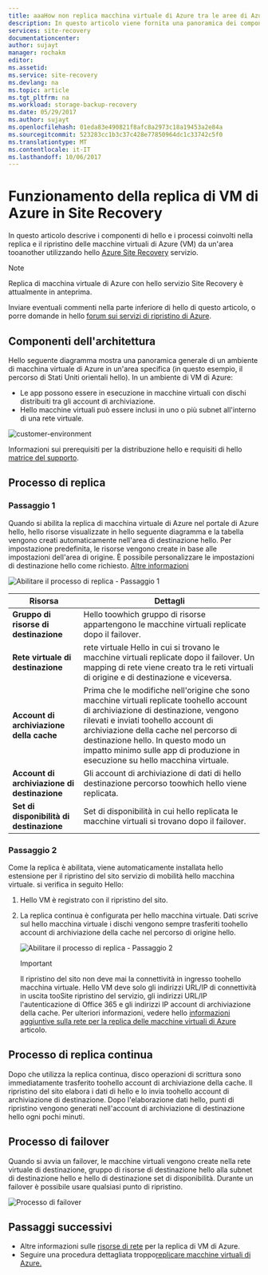 ```yaml
---
title: aaaHow non replica macchina virtuale di Azure tra le aree di Azure di lavoro in Azure Site Recovery?  | Microsoft Docs
description: In questo articolo viene fornita una panoramica dei componenti e architettura utilizzata durante la replica delle macchine virtuali di Azure tra le aree di Azure tramite il servizio di Azure Site Recovery hello.
services: site-recovery
documentationcenter: 
author: sujayt
manager: rochakm
editor: 
ms.assetid: 
ms.service: site-recovery
ms.devlang: na
ms.topic: article
ms.tgt_pltfrm: na
ms.workload: storage-backup-recovery
ms.date: 05/29/2017
ms.author: sujayt
ms.openlocfilehash: 01eda83e490821f8afc8a2973c18a19453a2e84a
ms.sourcegitcommit: 523283cc1b3c37c428e77850964dc1c33742c5f0
ms.translationtype: MT
ms.contentlocale: it-IT
ms.lasthandoff: 10/06/2017
---
```

# <a name="how-does-azure-vm-replication-work-in-site-recovery"></a>Funzionamento della replica di VM di Azure in Site Recovery


In questo articolo descrive i componenti di hello e i processi coinvolti nella replica e il ripristino delle macchine virtuali di Azure (VM) da un'area tooanother utilizzando hello [Azure Site Recovery](site-recovery-overview.md) servizio.

>[!NOTE]
>Replica di macchina virtuale di Azure con hello servizio Site Recovery è attualmente in anteprima.

Inviare eventuali commenti nella parte inferiore di hello di questo articolo, o porre domande in hello [forum sui servizi di ripristino di Azure](https://social.msdn.microsoft.com/forums/azure/home?forum=hypervrecovmgr).

## <a name="architectural-components"></a>Componenti dell'architettura

Hello seguente diagramma mostra una panoramica generale di un ambiente di macchina virtuale di Azure in un'area specifica (in questo esempio, il percorso di Stati Uniti orientali hello). In un ambiente di VM di Azure:
- Le app possono essere in esecuzione in macchine virtuali con dischi distribuiti tra gli account di archiviazione.
- Hello macchine virtuali può essere inclusi in uno o più subnet all'interno di una rete virtuale.

![customer-environment](./media/site-recovery-azure-to-azure-architecture/source-environment.png)

Informazioni sui prerequisiti per la distribuzione hello e requisiti di hello [matrice del supporto](site-recovery-support-matrix-azure-to-azure.md).

## <a name="replication-process"></a>Processo di replica

### <a name="step-1"></a>Passaggio 1

Quando si abilita la replica di macchina virtuale di Azure nel portale di Azure hello, hello risorse visualizzate in hello seguente diagramma e la tabella vengono creati automaticamente nell'area di destinazione hello. Per impostazione predefinita, le risorse vengono create in base alle impostazioni dell'area di origine. È possibile personalizzare le impostazioni di destinazione hello come richiesto. [Altre informazioni](site-recovery-replicate-azure-to-azure.md)

![Abilitare il processo di replica - Passaggio 1](./media/site-recovery-azure-to-azure-architecture/enable-replication-step-1.png)

**Risorsa** | **Dettagli**
--- | ---
**Gruppo di risorse di destinazione** | Hello toowhich gruppo di risorse appartengono le macchine virtuali replicate dopo il failover.
**Rete virtuale di destinazione** | rete virtuale Hello in cui si trovano le macchine virtuali replicate dopo il failover. Un mapping di rete viene creato tra le reti virtuali di origine e di destinazione e viceversa.
**Account di archiviazione della cache** | Prima che le modifiche nell'origine che sono macchine virtuali replicate toohello account di archiviazione di destinazione, vengono rilevati e inviati toohello account di archiviazione della cache nel percorso di destinazione hello. In questo modo un impatto minimo sulle app di produzione in esecuzione su hello macchina virtuale.
**Account di archiviazione di destinazione**  | Gli account di archiviazione di dati di hello destinazione percorso toowhich hello viene replicata.
**Set di disponibilità di destinazione**  | Set di disponibilità in cui hello replicata le macchine virtuali si trovano dopo il failover.

### <a name="step-2"></a>Passaggio 2

Come la replica è abilitata, viene automaticamente installata hello estensione per il ripristino del sito servizio di mobilità hello macchina virtuale. si verifica in seguito Hello:

1. Hello VM è registrato con il ripristino del sito.

2. La replica continua è configurata per hello macchina virtuale. Dati scrive sul hello macchina virtuale i dischi vengono sempre trasferiti toohello account di archiviazione della cache nel percorso di origine hello.

   ![Abilitare il processo di replica - Passaggio 2](./media/site-recovery-azure-to-azure-architecture/enable-replication-step-2.png)

   >[!IMPORTANT]
   > Il ripristino del sito non deve mai la connettività in ingresso toohello macchina virtuale. Hello VM deve solo gli indirizzi URL/IP di connettività in uscita tooSite ripristino del servizio, gli indirizzi URL/IP l'autenticazione di Office 365 e gli indirizzi IP account di archiviazione della cache. Per ulteriori informazioni, vedere hello [informazioni aggiuntive sulla rete per la replica delle macchine virtuali di Azure](site-recovery-azure-to-azure-networking-guidance.md) articolo.

## <a name="continuous-replication-process"></a>Processo di replica continua

Dopo che utilizza la replica continua, disco operazioni di scrittura sono immediatamente trasferito toohello account di archiviazione della cache. Il ripristino del sito elabora i dati di hello e lo invia toohello account di archiviazione di destinazione. Dopo l'elaborazione dati hello, punti di ripristino vengono generati nell'account di archiviazione di destinazione hello ogni pochi minuti.

## <a name="failover-process"></a>Processo di failover

Quando si avvia un failover, le macchine virtuali vengono create nella rete virtuale di destinazione, gruppo di risorse di destinazione hello alla subnet di destinazione hello e hello di destinazione set di disponibilità. Durante un failover è possibile usare qualsiasi punto di ripristino.

![Processo di failover](./media/site-recovery-azure-to-azure-architecture/failover.png)

## <a name="next-steps"></a>Passaggi successivi

- Altre informazioni sulle [risorse di rete](site-recovery-azure-to-azure-networking-guidance.md) per la replica di VM di Azure.
- Seguire una procedura dettagliata troppo[replicare macchine virtuali di Azure.](site-recovery-azure-to-azure.md)
